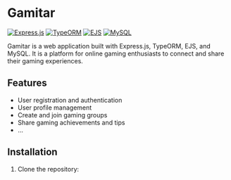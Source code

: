 # Gamitar

[![Express.js](https://img.shields.io/badge/Express.js-4.x-lightgrey)](https://expressjs.com/)
[![TypeORM](https://img.shields.io/badge/TypeORM-0.x-blueviolet)](https://typeorm.io/)
[![EJS](https://img.shields.io/badge/EJS-3.x-ff69b4)](https://ejs.co/)
[![MySQL](https://img.shields.io/badge/MySQL-8.x-blue)](https://www.mysql.com/)

Gamitar is a web application built with Express.js, TypeORM, EJS, and MySQL. It is a platform for online gaming enthusiasts to connect and share their gaming experiences.

## Features

- User registration and authentication
- User profile management
- Create and join gaming groups
- Share gaming achievements and tips
- ...

## Installation

1. Clone the repository:
